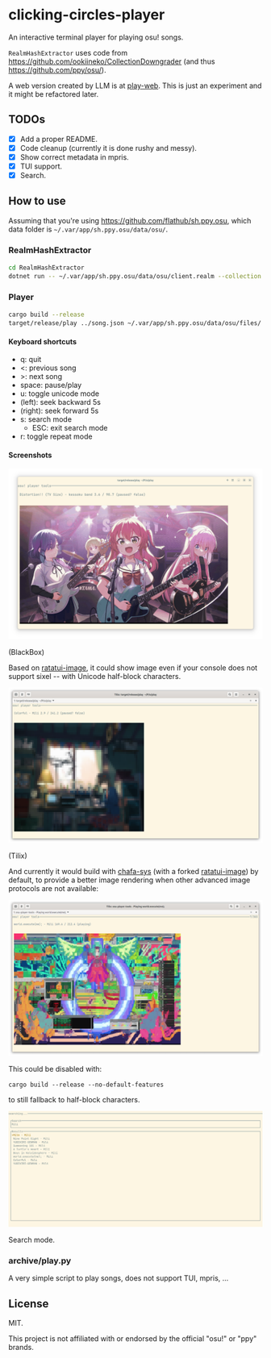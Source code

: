 # clicking-circles-player

An interactive terminal player for playing osu! songs.

`RealmHashExtractor` uses code from <https://github.com/ookiineko/CollectionDowngrader> (and thus <https://github.com/ppy/osu/>).

A web version created by LLM is at [play-web](./play-web/). This is just an experiment and it might be refactored later.

## TODOs

- [x] Add a proper README.
- [x] Code cleanup (currently it is done rushy and messy).
- [x] Show correct metadata in mpris.
- [x] TUI support.
- [x] Search.

## How to use

Assuming that you're using <https://github.com/flathub/sh.ppy.osu>, which data folder is `~/.var/app/sh.ppy.osu/data/osu/`.

### RealmHashExtractor

```sh
cd RealmHashExtractor
dotnet run -- ~/.var/app/sh.ppy.osu/data/osu/client.realm --collection Songs -o ../song.json
```

### Player

```sh
cargo build --release
target/release/play ../song.json ~/.var/app/sh.ppy.osu/data/osu/files/
```

#### Keyboard shortcuts

- q: quit
- <: previous song
- \>: next song
- space: pause/play
- u: toggle unicode mode
- (left): seek backward 5s
- (right): seek forward 5s
- s: search mode
    - ESC: exit search mode
- r: toggle repeat mode

#### Screenshots

![in BlackBox](assets/blackbox-1.png)

(BlackBox)

Based on [ratatui-image](https://github.com/benjajaja/ratatui-image/), it could show image even if your console does not support sixel -- with Unicode half-block characters.

![in Tilix](assets/tilix-1.png)

(Tilix)

And currently it would build with [chafa-sys](https://crates.io/crates/chafa-sys) (with a forked [ratatui-image](https://github.com/taoky/ratatui-image/)) by default, to provide a better image rendering when other advanced image protocols are not available:

![chafa by default, in Tilix](assets/chafa.png)

This could be disabled with:

```shell
cargo build --release --no-default-features
```

to still fallback to half-block characters.

![Search](assets/kitty-search-1.png)

Search mode.

### archive/play.py

A very simple script to play songs, does not support TUI, mpris, ...

## License

MIT.

This project is not affiliated with or endorsed by the official "osu!" or "ppy" brands.
